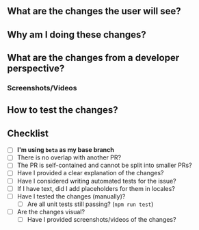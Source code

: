 <!-- Make sure the title includes categorization (i.e. [Bug], [QoL], [Localization]) -->
<!-- Make sure that this PR is not overlapping with someone else's work -->
<!-- Please try to keep the PR self-contained (and small) -->

## What are the changes the user will see?
<!-- Summarize what are the changes from a user perspective on the application -->

## Why am I doing these changes?
<!-- Explain why you decided to introduce these changes -->
<!-- Does it come from an issue or another PR? Please link it -->
<!-- Explain why you believe this can enhance user experience -->

## What are the changes from a developer perspective?
<!-- Explicitly state what are the changes introduced by the PR -->
<!-- You can make use of a comparison between what was the state before and after your PR changes -->

### Screenshots/Videos
<!-- If your change is changing anything on the user experience, please provide visual proofs of it -->
<!-- Please take screenshots/videos before and after your changes, to show what is brought by this PR -->

## How to test the changes?
<!-- How can a reviewer test your changes once they check out on your branch? -->
<!-- Did you just make use of the `src/overrides.ts` file? -->
<!-- Did you introduce any automated tests? -->
<!-- Do the reviewer need to do something special in order to test your change? -->

## Checklist
- [ ] **I'm using `beta` as my base branch**
- [ ] There is no overlap with another PR?
- [ ] The PR is self-contained and cannot be split into smaller PRs?
- [ ] Have I provided a clear explanation of the changes?
- [ ] Have I considered writing automated tests for the issue?
- [ ] If I have text, did I add placeholders for them in locales?
- [ ] Have I tested the changes (manually)?
    - [ ] Are all unit tests still passing? (`npm run test`)
- [ ] Are the changes visual?
  - [ ] Have I provided screenshots/videos of the changes?
